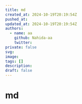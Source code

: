 ```yaml
---
title: md
created_at: 2024-10-19T20:19:54Z
pushed_at: 
updated_at: 2024-10-19T20:19:54Z
authors:
  - name: aa
    github: Nahida-aa
    twitter: 
private: false
svg: 
image: 
tags: []
description: 
draft: false
---
```

# md

